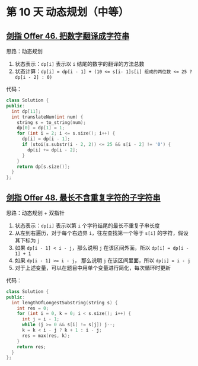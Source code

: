 # 第 10 天 动态规划（中等）

## [剑指 Offer 46. 把数字翻译成字符串](https://leetcode.cn/problems/ba-shu-zi-fan-yi-cheng-zi-fu-chuan-lcof/?envType=study-plan&id=lcof&plan=lcof&plan_progress=1v5v651)

思路：动态规划

1. 状态表示：`dp[i]` 表示以 `i` 结尾的数字的翻译的方法总数
2. 状态计算：`dp[i] = dp[i - 1] + (10 <= s[i- 1]s[i] 组成的两位数 <= 25 ? dp[i - 2] : 0)`

代码：

```cpp
class Solution {
public:
  int dp[11];
  int translateNum(int num) {
    string s = to_string(num);
    dp[0] = dp[1] = 1;
    for (int i = 2; i <= s.size(); i++) {
      dp[i] = dp[i - 1];
      if (stoi(s.substr(i - 2, 2)) <= 25 && s[i - 2] != '0') {
        dp[i] += dp[i - 2];
      }
    }
    return dp[s.size()];
  }
};
```

## [剑指 Offer 48. 最长不含重复字符的子字符串](https://leetcode.cn/problems/zui-chang-bu-han-zhong-fu-zi-fu-de-zi-zi-fu-chuan-lcof/?envType=study-plan&id=lcof&plan=lcof&plan_progress=1v5v651)

思路：动态规划 + 双指针

1. 状态表示：`dp[i]` 表示以第 `i` 个字符结尾的最长不重复子串长度
2. 从左到右遍历，对于每个右边界 `i`，往左查找第一个等于 `s[i]` 的字符，假设其下标为 `j`
3. 如果 `dp[i - 1] < i - j`，那么说明 `j` 在该区间外面，所以 `dp[i] = dp[i - 1] + 1`
4. 如果 `dp[i - 1] >= i - j`， 那么说明 `j` 在该区间里面，所以 `dp[i] = i - j`
5. 对于上述变量，可以在题目中用单个变量进行简化，每次循环时更新

代码：

```cpp
class Solution {
public:
  int lengthOfLongestSubstring(string s) {
    int res = 0;
    for (int i = 0, k = 0; i < s.size(); i++) {
      int j = i - 1;
      while (j >= 0 && s[i] != s[j]) j--;
      k = k < i - j ? k + 1 : i - j;
      res = max(res, k);
    }
    return res;
  }
};
```